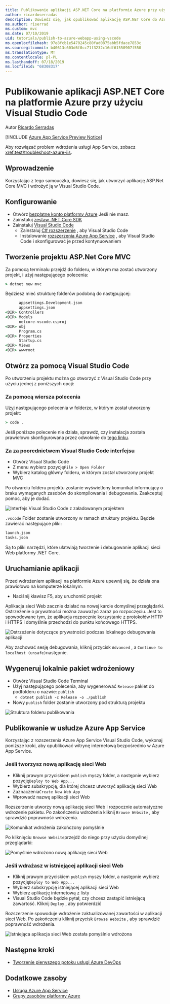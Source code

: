 ```yaml
---
title: Publikowanie aplikacji ASP.NET Core na platformie Azure przy użyciu Visual Studio Code
author: ricardoserradas
description: Dowiedz się, jak opublikować aplikację ASP.NET Core do Azure App Service przy użyciu Visual Studio Code
ms.author: riserrad
ms.custom: mvc
ms.date: 07/10/2019
uid: tutorials/publish-to-azure-webapp-using-vscode
ms.openlocfilehash: 97e8fcb1e5470245c80fad0875abb5fdace7853c
ms.sourcegitcommit: b40613c603d6f0cc71f3232c16df61550907f550
ms.translationtype: MT
ms.contentlocale: pl-PL
ms.lasthandoff: 07/18/2019
ms.locfileid: "68308317"
---
```

# <a name="publish-an-aspnet-core-app-to-azure-with-visual-studio-code"></a>Publikowanie aplikacji ASP.NET Core na platformie Azure przy użyciu Visual Studio Code

Autor [Ricardo Serradas](https://twitter.com/ricardoserradas)

[!INCLUDE [Azure App Service Preview Notice](../includes/azure-apps-preview-notice.md)]

Aby rozwiązać problem wdrożenia usługi App Service, zobacz <xref:test/troubleshoot-azure-iis>.

## <a name="intro"></a>Wprowadzenie

Korzystając z tego samouczka, dowiesz się, jak utworzyć aplikację ASP.Net Core MVC i wdrożyć ją w Visual Studio Code.

## <a name="set-up"></a>Konfigurowanie

- Otwórz [bezpłatne konto platformy Azure](https://azure.microsoft.com/free/dotnet/) Jeśli nie masz.
- Zainstaluj [zestaw .NET Core SDK](https://dotnet.microsoft.com/download)
- Zainstaluj [Visual Studio Code](https://code.visualstudio.com/Download)
  - Zainstaluj [ C# rozszerzenie](https://marketplace.visualstudio.com/items?itemName=ms-vscode.csharp) , aby Visual Studio Code
  - Instalowanie [rozszerzenia Azure App Service](https://marketplace.visualstudio.com/items?itemName=ms-azuretools.vscode-azureappservice) , aby Visual Studio Code i skonfigurować je przed kontynuowaniem

## <a name="create-an-aspnet-core-mvc-project"></a>Tworzenie projektu ASP.Net Core MVC

Za pomocą terminalu przejdź do folderu, w którym ma zostać utworzony projekt, i użyj następującego polecenia:

```cmd
> dotnet new mvc
```

Będziesz mieć strukturę folderów podobną do następującej:

```cmd
      appsettings.Development.json
      appsettings.json
<DIR> Controllers
<DIR> Models
      netcore-vscode.csproj
<DIR> obj
      Program.cs
<DIR> Properties
      Startup.cs
<DIR> Views
<DIR> wwwroot
```

## <a name="open-it-with-visual-studio-code"></a>Otwórz za pomocą Visual Studio Code

Po utworzeniu projektu można go otworzyć z Visual Studio Code przy użyciu jednej z poniższych opcji:

### <a name="through-the-command-line"></a>Za pomocą wiersza polecenia

Użyj następującego polecenia w folderze, w którym został utworzony projekt:

```cmd
> code .
```

Jeśli poniższe polecenie nie działa, sprawdź, czy instalacja została prawidłowo skonfigurowana przez odwołanie do [tego linku](https://code.visualstudio.com/docs/setup/setup-overview#_cross-platform).

### <a name="through-visual-studio-code-interface"></a>Za za poorednictwem Visual Studio Code interfejsu

- Otwórz Visual Studio Code
- Z menu wybierz pozycję`File > Open Folder`
- Wybierz katalog główny folderu, w którym został utworzony projekt MVC

Po otwarciu folderu projektu zostanie wyświetlony komunikat informujący o braku wymaganych zasobów do skompilowania i debugowania. Zaakceptuj pomoc, aby je dodać.

![Interfejs Visual Studio Code z załadowanym projektem](publish-to-azure-webapp-using-vscode/_static/folder-structure-restore-netcore.jpg)

`.vscode` Folder zostanie utworzony w ramach struktury projektu. Będzie zawierać następujące pliki:

```cmd
launch.json
tasks.json
```

Są to pliki narzędzi, które ułatwiają tworzenie i debugowanie aplikacji sieci Web platformy .NET Core.

## <a name="run-the-app"></a>Uruchamianie aplikacji

Przed wdrożeniem aplikacji na platformie Azure upewnij się, że działa ona prawidłowo na komputerze lokalnym.

- Naciśnij klawisz F5, aby uruchomić projekt

Aplikacja sieci Web zacznie działać na nowej karcie domyślnej przeglądarki. Ostrzeżenie o prywatności można zauważyć zaraz po rozpoczęciu. Jest to spowodowane tym, że aplikacja rozpocznie korzystanie z protokołów HTTP i HTTPS i domyślnie przechodzi do punktu końcowego HTTPS.

![Ostrzeżenie dotyczące prywatności podczas lokalnego debugowania aplikacji](publish-to-azure-webapp-using-vscode/_static/run-webapp-https-warning.jpg)

Aby zachować sesję debugowania, kliknij przycisk `Advanced` , a `Continue to localhost (unsafe)`następnie.

## <a name="generate-the-deployment-package-locally"></a>Wygeneruj lokalnie pakiet wdrożeniowy

- Otwórz Visual Studio Code Terminal
- Użyj następującego polecenia, aby wygenerować `Release` pakiet do podfolderu o nazwie: `publish`
  - `dotnet publish -c Release -o ./publish`
- Nowy `publish` folder zostanie utworzony pod strukturą projektu

![Struktura folderu publikowania](publish-to-azure-webapp-using-vscode/_static/publish-folder.jpg)

## <a name="publish-to-azure-app-service"></a>Publikowanie w usłudze Azure App Service

Korzystając z rozszerzenia Azure App Service Visual Studio Code, wykonaj poniższe kroki, aby opublikować witrynę internetową bezpośrednio w Azure App Service.

### <a name="if-youre-creating-a-new-web-app"></a>Jeśli tworzysz nową aplikację sieci Web

- Kliknij prawym przyciskiem `publish` myszy folder, a następnie wybierz pozycję`Deploy to Web App...`
- Wybierz subskrypcję, dla której chcesz utworzyć aplikację sieci Web
- Zaznaczenia`Create New Web App`
- Wprowadź nazwę aplikacji sieci Web

Rozszerzenie utworzy nową aplikację sieci Web i rozpocznie automatyczne wdrożenie pakietu. Po zakończeniu wdrożenia kliknij `Browse Website` , aby sprawdzić poprawność wdrożenia.

![Komunikat wdrożenia zakończony pomyślnie](publish-to-azure-webapp-using-vscode/_static/deployment-succeeded-message.jpg)

Po kliknięciu `Browse Website`przejdź do niego przy użyciu domyślnej przeglądarki:

![Pomyślnie wdrożono nową aplikację sieci Web](publish-to-azure-webapp-using-vscode/_static/new-webapp-deployed.jpg)

### <a name="if-youre-deploying-to-an-existing-web-app"></a>Jeśli wdrażasz w istniejącej aplikacji sieci Web

- Kliknij prawym przyciskiem `publish` myszy folder, a następnie wybierz pozycję`Deploy to Web App...`
- Wybierz subskrypcję istniejącej aplikacji sieci Web
- Wybierz aplikację internetową z listy
- Visual Studio Code będzie pytał, czy chcesz zastąpić istniejącą zawartość. Kliknij `Deploy` , aby potwierdzić

Rozszerzenie spowoduje wdrożenie zaktualizowanej zawartości w aplikacji sieci Web. Po zakończeniu kliknij przycisk `Browse Website` , aby sprawdzić poprawność wdrożenia.

![Istniejąca aplikacja sieci Web została pomyślnie wdrożona](publish-to-azure-webapp-using-vscode/_static/existing-webapp-deployed.jpg)

## <a name="next-steps"></a>Następne kroki

- [Tworzenie pierwszego potoku usługi Azure DevOps](/azure/devops/pipelines/create-first-pipeline)

## <a name="additional-resources"></a>Dodatkowe zasoby

- [Usługa Azure App Service](/azure/app-service/app-service-web-overview)
- [Grupy zasobów platformy Azure](/azure/azure-resource-manager/resource-group-overview#resource-groups)